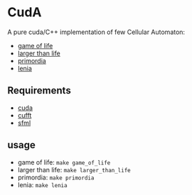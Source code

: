 # CudA

A pure cuda/C++ implementation of few Cellular Automaton:
- [game of life](https://en.wikipedia.org/wiki/Conway%27s_Game_of_Life)
- [larger than life](https://conwaylife.com/wiki/Larger_than_Life)
- [primordia](https://github.com/Chakazul/Primordia)
- [lenia](https://en.wikipedia.org/wiki/Lenia)

## Requirements
- [cuda](https://developer.nvidia.com/cuda-zone)
- [cufft](https://developer.nvidia.com/cufft)
- [sfml](https://www.sfml-dev.org/)

## usage
- game of life: `make game_of_life`
- larger than life: `make larger_than_life`
- primordia: `make primordia`
- lenia: `make lenia`
